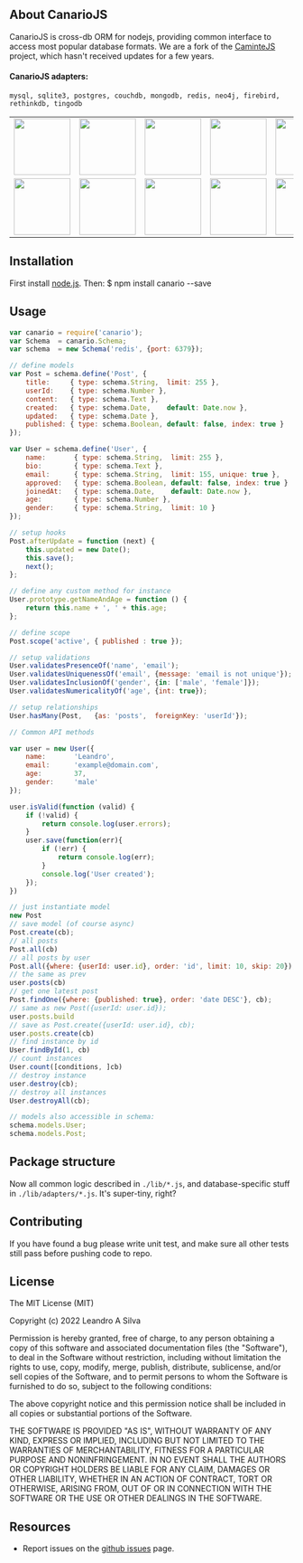## About CanarioJS

CanarioJS is cross-db ORM for nodejs, providing common interface to access
most popular database formats. We are a fork of the [CaminteJS](
https://github.com/biggora/canario) project, which hasn't received updates for a few years.

#### CanarioJS adapters:
    mysql, sqlite3, postgres, couchdb, mongodb, redis, neo4j, firebird, rethinkdb, tingodb

<table>
    <tr>
      <td><img width="100" src="https://github.com/leandroasilva/canario/raw/main/media/memory.png"/></td>
      <td><img width="100" src="https://github.com/leandroasilva/canario/raw/main/media/mongodb.png"/></td>
      <td><img width="100" src="https://github.com/leandroasilva/canario/raw/main/media/mysql.png"/></td>
      <td><img width="100" src="https://github.com/leandroasilva/canario/raw/main/media/postgresql.png"/></td>
      <td><img width="100" src="https://github.com/leandroasilva/canario/raw/main/media/sqlite.png"/></td>
      <td><img width="100" src="https://github.com/leandroasilva/canario/raw/main/media/mariadb.png"/></td>
      <td><img width="100" src="https://github.com/leandroasilva/canario/raw/main/media/firebird.png"/></td>   
    </tr>
    <tr>
      <td><img width="100" src="https://github.com/leandroasilva/canario/raw/main/media/couchdb.png"/></td>
      <td><img width="100" src="https://github.com/leandroasilva/canario/raw/main/media/rethinkdb.png"/></td>
      <td><img width="100" src="https://github.com/leandroasilva/canario/raw/main/media/redis.png"/></td> 
      <td><img width="100" src="https://github.com/leandroasilva/canario/raw/main/media/tingodb.png"/></td>      
      <td><img width="100" src="https://github.com/leandroasilva/canario/raw/main/media/neo4j.png"/></td> 
      <td><img width="100" src="https://github.com/leandroasilva/canario/raw/main/media/arangodb.png"/></td>
      <td><img width="100" src="https://github.com/leandroasilva/canario/raw/main/media/cassandra.png"/></td>
    </tr>
</table>

## Installation

First install [node.js](http://nodejs.org/). Then:
    $ npm install canario --save

## Usage

```javascript
var canario = require('canario');
var Schema  = canario.Schema;
var schema  = new Schema('redis', {port: 6379});

// define models
var Post = schema.define('Post', {
    title:     { type: schema.String,  limit: 255 },
    userId:    { type: schema.Number },
    content:   { type: schema.Text },
    created:   { type: schema.Date,    default: Date.now },
    updated:   { type: schema.Date },
    published: { type: schema.Boolean, default: false, index: true }
});

var User = schema.define('User', {
    name:       { type: schema.String,  limit: 255 },
    bio:        { type: schema.Text },
    email:      { type: schema.String,  limit: 155, unique: true },
    approved:   { type: schema.Boolean, default: false, index: true }
    joinedAt:   { type: schema.Date,    default: Date.now },
    age:        { type: schema.Number },
    gender:     { type: schema.String,  limit: 10 }
});

// setup hooks
Post.afterUpdate = function (next) {
    this.updated = new Date();
    this.save();
    next();
};

// define any custom method for instance
User.prototype.getNameAndAge = function () {
    return this.name + ', ' + this.age;
};

// define scope
Post.scope('active', { published : true });

// setup validations
User.validatesPresenceOf('name', 'email');
User.validatesUniquenessOf('email', {message: 'email is not unique'});
User.validatesInclusionOf('gender', {in: ['male', 'female']});
User.validatesNumericalityOf('age', {int: true});

// setup relationships
User.hasMany(Post,   {as: 'posts',  foreignKey: 'userId'});

// Common API methods

var user = new User({ 
    name:       'Leandro',
    email:      'example@domain.com',
    age:        37,
    gender:     'male'
});

user.isValid(function (valid) {
    if (!valid) {
        return console.log(user.errors);
    }
    user.save(function(err){
        if (!err) {
            return console.log(err);
        }
        console.log('User created');
    });
})

// just instantiate model
new Post
// save model (of course async)
Post.create(cb);
// all posts
Post.all(cb)
// all posts by user
Post.all({where: {userId: user.id}, order: 'id', limit: 10, skip: 20});
// the same as prev
user.posts(cb)
// get one latest post
Post.findOne({where: {published: true}, order: 'date DESC'}, cb);
// same as new Post({userId: user.id});
user.posts.build
// save as Post.create({userId: user.id}, cb);
user.posts.create(cb)
// find instance by id
User.findById(1, cb)
// count instances
User.count([conditions, ]cb)
// destroy instance
user.destroy(cb);
// destroy all instances
User.destroyAll(cb);

// models also accessible in schema:
schema.models.User;
schema.models.Post;
```

## Package structure

Now all common logic described in `./lib/*.js`, and database-specific stuff in `./lib/adapters/*.js`. It's super-tiny, right?

## Contributing

If you have found a bug please write unit test, and make sure all other tests still pass before pushing code to repo.

## License

The MIT License (MIT)

Copyright (c) 2022 Leandro A Silva

Permission is hereby granted, free of charge, to any person obtaining a copy of
this software and associated documentation files (the "Software"), to deal in
the Software without restriction, including without limitation the rights to
use, copy, modify, merge, publish, distribute, sublicense, and/or sell copies of
the Software, and to permit persons to whom the Software is furnished to do so,
subject to the following conditions:

The above copyright notice and this permission notice shall be included in all
copies or substantial portions of the Software.

THE SOFTWARE IS PROVIDED "AS IS", WITHOUT WARRANTY OF ANY KIND, EXPRESS OR
IMPLIED, INCLUDING BUT NOT LIMITED TO THE WARRANTIES OF MERCHANTABILITY, FITNESS
FOR A PARTICULAR PURPOSE AND NONINFRINGEMENT. IN NO EVENT SHALL THE AUTHORS OR
COPYRIGHT HOLDERS BE LIABLE FOR ANY CLAIM, DAMAGES OR OTHER LIABILITY, WHETHER
IN AN ACTION OF CONTRACT, TORT OR OTHERWISE, ARISING FROM, OUT OF OR IN
CONNECTION WITH THE SOFTWARE OR THE USE OR OTHER DEALINGS IN THE SOFTWARE.


## Resources

- Report issues on the [github issues](https://github.com/leandroasilva/canario/issues) page.

